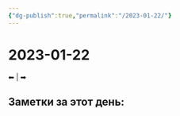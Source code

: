 ```yaml
---
{"dg-publish":true,"permalink":"/2023-01-22/"}
---
```


# 2023-01-22
⬅  |  ➡
## Заметки за этот день:

